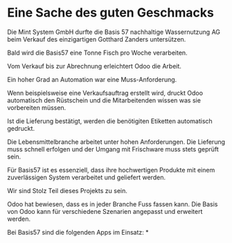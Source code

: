 # Eine Sache des guten Geschmacks

Die Mint System GmbH durfte die Basis 57 nachhaltige Wassernutzung AG beim Verkauf des einzigartigen Gotthard Zanders untersützen.

Bald wird die Basis57 eine Tonne Fisch pro Woche verarbeiten.

Vom Verkauf bis zur Abrechnung erleichtert Odoo die Arbeit.

Ein hoher Grad an Automation war eine Muss-Anforderung.

Wenn beispielsweise eine Verkaufsauftrag erstellt wird, druckt Odoo automatisch den Rüstschein und die Mitarbeitenden wissen was sie vorbereiten müssen.

Ist die Lieferung bestätigt, werden die benötigiten Etiketten automatisch gedruckt.

Die Lebensmittelbranche arbeitet unter hohen Anforderungen. Die Lieferung muss schnell erfolgen und der Umgang mit Frischware muss stets geprüft sein.

Für Basis57 ist es essenziell, dass ihre hochwertigen Produkte mit einem zuverlässigen System verarbeitet und geliefert werden.

Wir sind Stolz Teil dieses Projekts zu sein.

Odoo hat bewiesen, dass es in jeder Branche Fuss fassen kann. Die Basis von Odoo kann für verschiedene Szenarien angepasst und erweitert werden.

Bei Basis57 sind die folgenden Apps im Einsatz:
* 

